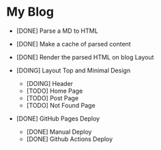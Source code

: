 # My Blog

- [DONE] Parse a MD to HTML

- [DONE] Make a cache of parsed content

- [DONE] Render the parsed HTML on blog Layout

- [DOING] Layout Top and Minimal Design
  - [DOING] Header
  - [TODO] Home Page
  - [TODO] Post Page
  - [TODO] Not Found Page

- [DONE] GitHub Pages Deploy
  - [DONE] Manual Deploy
  - [DONE] Github Actions Deploy
